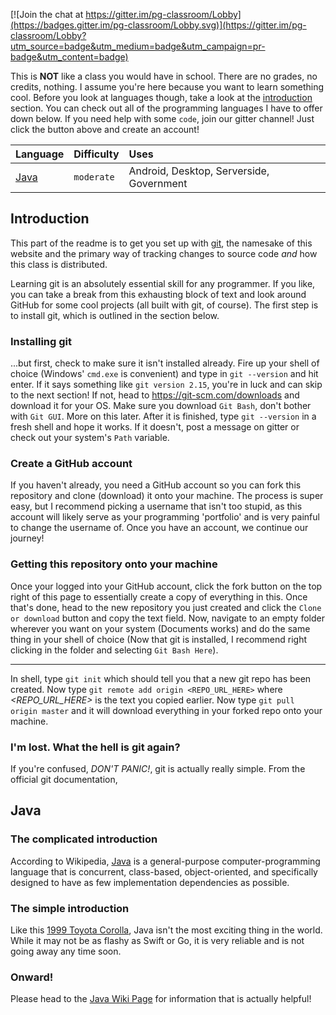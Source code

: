 [![Join the chat at https://gitter.im/pg-classroom/Lobby](https://badges.gitter.im/pg-classroom/Lobby.svg)](https://gitter.im/pg-classroom/Lobby?utm_source=badge&utm_medium=badge&utm_campaign=pr-badge&utm_content=badge)

This is **NOT** like a class you would have in school. There are no grades, no credits, nothing. I assume you're here because you want to learn something cool. Before you look at languages though, take a look at the [introduction] section. You can check out all of the programming languages I have to offer down below. If you need help with some `code`, join our gitter channel! Just click the button above and create an account!

| Language  | Difficulty | Uses                                     |
| :-------- | :--------- | :--------------------------------------- |
| [Java]    | `moderate` | Android, Desktop, Serverside, Government |

[Java]: #Java

## Introduction
This part of the readme is to get you set up with [git], the namesake of this website and the primary way of tracking changes to source code _and_ how this class is distributed. 


Learning git is an absolutely essential skill for any programmer. If you like, you can take a break from this exhausting block of text and look around GitHub for some cool projects (all built with git, of course). The first step is to install git, which is outlined in the section below.
### Installing git
...but first, check to make sure it isn't installed already. Fire up your shell of choice (Windows' `cmd.exe` is convenient) and type in `git --version` and hit enter. If it says something like `git version 2.15`, you're in luck and can skip to the next section! If not, head to https://git-scm.com/downloads and download it for your OS. Make sure you download `Git Bash`, don't bother with `Git GUI`. More on this later. After it is finished, type `git --version` in a fresh shell and hope it works. If it doesn't, post a message on gitter or check out your system's `Path` variable.
### Create a GitHub account
If you haven't already, you need a GitHub account so you can fork this repository and clone (download) it onto your machine. The process is super easy, but I recommend picking a username that isn't too stupid, as this account will likely serve as your programming 'portfolio' and is very painful to change the username of. Once you have an account, we continue our journey!
### Getting this repository onto your machine
Once your logged into your GitHub account, click the fork button on the top right of this page to essentially create a copy of everything in this. Once that's done, head to the new repository you just created and click the `Clone or download` button and copy the text field. Now, navigate to an empty folder wherever you want on your system (Documents works) and do the same thing in your shell of choice (Now that git is installed, I recommend right clicking in the folder and selecting `Git Bash Here`). 
___
In shell, type `git init` which should tell you that a new git repo has been created. Now type `git remote add origin <REPO_URL_HERE>` where _<REPO_URL_HERE>_ is the text you copied earlier. Now type `git pull origin master` and it will download everything in your forked repo onto your machine.
### I'm lost. What the hell is git again?
If you're confused, _DON'T PANIC!_, git is actually really simple. From the official git documentation, 

## Java
### The complicated introduction
According to Wikipedia, [Java][j-w] is a general-purpose computer-programming language that is concurrent, class-based, object-oriented, and specifically designed to have as few implementation dependencies as possible. 
### The simple introduction
Like this [1999 Toyota Corolla], Java isn't the most exciting thing in the world. While it may not be as flashy as Swift or Go, it is very reliable and is not going away any time soon. 
### Onward!
Please head to the [Java Wiki Page] for information that is actually helpful!


[j-w]: https://en.wikipedia.org/wiki/Java_(programming_language)
[1999 Toyota Corolla]: https://www.craigslist.org/about/best/hou/6565526716.html
[Java Wiki Page]: https://github.com/peterpie123/classroom/wiki/Java
[introduction]: #introduction
[git]: https://git-scm.com/

